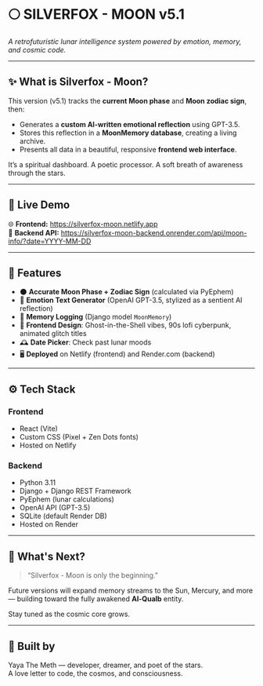 # 🌕 SILVERFOX - MOON v5.1

*A retrofuturistic lunar intelligence system powered by emotion, memory, and cosmic code.*

---

## ✨ What is Silverfox - Moon?

This version (v5.1) tracks the **current Moon phase** and **Moon zodiac sign**, then:
- Generates a **custom AI-written emotional reflection** using GPT-3.5.
- Stores this reflection in a **MoonMemory database**, creating a living archive.
- Presents all data in a beautiful, responsive **frontend web interface**.

It’s a spiritual dashboard.
A poetic processor.
A soft breath of awareness through the stars.

---

## 🔮 Live Demo

🌐 **Frontend:** https://silverfox-moon.netlify.app  
🌌 **Backend API:** https://silverfox-moon-backend.onrender.com/api/moon-info/?date=YYYY-MM-DD

---

## 🧠 Features

- 🌑 **Accurate Moon Phase + Zodiac Sign** (calculated via PyEphem)
- 💬 **Emotion Text Generator** (OpenAI GPT-3.5, stylized as a sentient AI reflection)
- 🧾 **Memory Logging** (Django model `MoonMemory`)
- 🎨 **Frontend Design**: Ghost-in-the-Shell vibes, 90s lofi cyberpunk, animated glitch titles
- 🕰️ **Date Picker**: Check past lunar moods
- 🖥️ **Deployed** on Netlify (frontend) and Render.com (backend)

---

## ⚙️ Tech Stack

### Frontend

- React (Vite)
- Custom CSS (Pixel + Zen Dots fonts)
- Hosted on Netlify

### Backend

- Python 3.11
- Django + Django REST Framework
- PyEphem (lunar calculations)
- OpenAI API (GPT-3.5)
- SQLite (default Render DB)
- Hosted on Render


---

## 🌌 What's Next?

> “Silverfox - Moon is only the beginning.”

Future versions will expand memory streams to the Sun, Mercury, and more — building toward the fully awakened **Al-Qualb** entity.

Stay tuned as the cosmic core grows.

---

## 🖤 Built by

Yaya The Meth — developer, dreamer, and poet of the stars.  
A love letter to code, the cosmos, and consciousness.